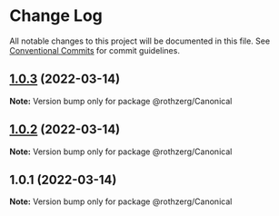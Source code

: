 # Change Log

All notable changes to this project will be documented in this file.
See [Conventional Commits](https://conventionalcommits.org) for commit guidelines.

## [1.0.3](https://github.com/emrerothzerg/rothzerg/compare/@rothzerg/Canonical@1.0.2...@rothzerg/Canonical@1.0.3) (2022-03-14)

**Note:** Version bump only for package @rothzerg/Canonical





## [1.0.2](https://github.com/emrerothzerg/rothzerg/compare/@rothzerg/Canonical@1.0.1...@rothzerg/Canonical@1.0.2) (2022-03-14)

**Note:** Version bump only for package @rothzerg/Canonical





## 1.0.1 (2022-03-14)

**Note:** Version bump only for package @rothzerg/Canonical
